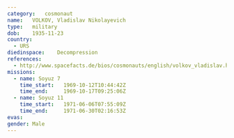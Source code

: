 ```yaml
---
category:	cosmonaut
name:	VOLKOV, Vladislav Nikolayevich 
type:	military
dob:	1935-11-23
country:
  - URS
diedinspace:	Decompression
references:
  - http://www.spacefacts.de/bios/cosmonauts/english/volkov_vladislav.htm
missions:
  - name: Soyuz 7
    time_start:   1969-10-12T10:44:42Z
    time_end:     1969-10-17T09:25:06Z
  - name: Soyuz 11
    time_start:   1971-06-06T07:55:09Z
    time_end:     1971-06-30T02:16:53Z
evas:
gender:	Male
---
```

